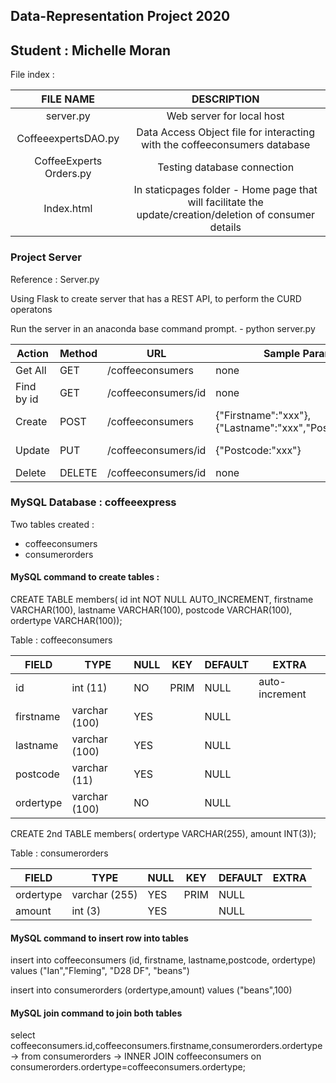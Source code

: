 ## Data-Representation Project 2020
## Student : Michelle Moran

File index : 

|        FILE NAME        |                                               DESCRIPTION                                                |
|:-----------------------:|:--------------------------------------------------------------------------------------------------------:|
| server.py               | Web server for local host                                                                                |
| CoffeeexpertsDAO.py     | Data Access Object file for interacting with the coffeeconsumers database                                |
| CoffeeExperts Orders.py | Testing database connection                                                                              |
| Index.html              | In staticpages folder - Home page that will facilitate the update/creation/deletion of consumer details  |







### Project Server

Reference : Server.py

Using Flask to create server that has a REST API, to perform the CURD operatons

Run the server in an anaconda base command prompt. - python server.py


<table>
<thead>
<tr>
<th>Action</th>
<th>Method</th>
<th>URL</th>
<th>Sample Params</th> 
<th>Sample Return</th>
</tr>
</thead>
<tbody>
<tr>
<td>Get All</td>
<td>GET</td>
<td>/coffeeconsumers</td>
<td>none</td>
<td>[{...},{...},{...}]</td>  
</tr>
<tr>
<td>Find by id</td>
<td>GET</td>
<td>/coffeeconsumers/id</td>
<td>none</td>
<td>[{"id":"1","Firstname":"xxx"},{"Lastname":"xxx","Postcode":"xxx"}]
</td> 
<tr>
<td>Create</td>
<td>POST</td>
<td>/coffeeconsumers</td>
<td>{"Firstname":"xxx"},{"Lastname":"xxx","Postcode:"xxx"}</td>
<td>[{"id":"1","Firstname":"xxx"},{"Lastname":"xxx","Postcode":"xxx"}]
</td>
</tr>
<tr>
<td>Update</td>
<td>PUT</td>
<td>/coffeeconsumers/id</td>
<td>{"Postcode:"xxx"}</td>
<td>[{"id":"1","Firstname":"xxx"},{"Lastname":"xxx","Postcode:"xxx"}]
</td>
</tr>
<td>Delete</td>
<td>DELETE</td>
<td>/coffeeconsumers/id</td>
<td>none</td>
<td>{"done:"true}
</td>
</tr>  
</tbody>
</table>


### MySQL Database : coffeeexpress

Two tables created  :

- coffeeconsumers
- consumerorders

#### MySQL command to create tables :

CREATE TABLE members( id int NOT NULL AUTO_INCREMENT, firstname VARCHAR(100), lastname VARCHAR(100), postcode VARCHAR(100), ordertype VARCHAR(100));

Table : coffeeconsumers


| FIELD     | TYPE          | NULL | KEY  | DEFAULT | EXTRA          |
|-----------|---------------|------|------|---------|----------------|
| id        | int (11)      | NO   | PRIM | NULL    | auto-increment |
| firstname | varchar (100) | YES  |      | NULL    |                |
| lastname  | varchar (100) | YES  |      | NULL    |                |
| postcode  | varchar (11)  | YES  |      | NULL    |                |
| ordertype | varchar (100) | NO   |      | NULL    |                |


CREATE 2nd TABLE members( ordertype VARCHAR(255), amount INT(3));

Table : consumerorders

| FIELD     | TYPE          | NULL | KEY  | DEFAULT | EXTRA |
|-----------|---------------|------|------|---------|-------|
| ordertype | varchar (255) | YES  | PRIM | NULL    |       |
| amount    | int (3)       | YES  |      | NULL    |       |

#### MySQL command to insert row into tables

insert into coffeeconsumers (id, firstname, lastname,postcode, ordertype) values ("Ian","Fleming", "D28 DF", "beans")

insert into consumerorders (ordertype,amount) values ("beans",100)

#### MySQL join command to join both tables

select coffeeconsumers.id,coffeeconsumers.firstname,consumerorders.ordertype
    -> from consumerorders
    -> INNER JOIN coffeeconsumers on consumerorders.ordertype=coffeeconsumers.ordertype;
    
    
   

